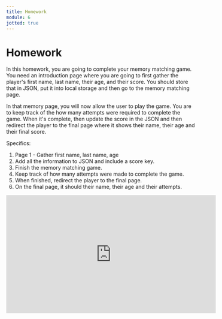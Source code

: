```yaml
---
title: Homework
module: 6
jotted: true
---
```


# Homework

In this homework, you are going to complete your memory matching game. You need an introduction page where you are going to first gather the player's first name, last name, their age, and their score.  You should store that in JSON, put it into local storage and then go to the memory matching page.

In that memory page, you will now allow the user to play the game.  You are to keep track of the how many attempts were required to complete the game.  When it's complete, then update the score in the JSON and then redirect the player to the final page where it shows their name, their age and their final score.

Specifics:

1. Page 1 - Gather first name, last name, age
2. Add all the information to JSON and include a score key.
3. Finish the memory matching game.
4. Keep track of how many attempts were made to complete the game.
5. When finished, redirect the player to the final page.
6. On the final page, it should their name, their age and their attempts.

<iframe width="560" height="315" src="https://www.youtube.com/embed/wNF8YBPbgHY" frameborder="0" allow="accelerometer; autoplay; encrypted-media; gyroscope; picture-in-picture" allowfullscreen></iframe>


